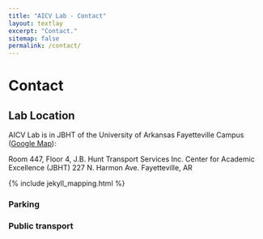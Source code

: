 ```yaml
---
title: "AICV Lab - Contact"
layout: textlay
excerpt: "Contact."
sitemap: false
permalink: /contact/
---
```


# Contact

## Lab Location

AICV Lab is in JBHT of the University of Arkansas Fayetteville Campus ([Google Map](https://www.google.com/maps/place/University+of+Arkansas/@36.0686895,-94.1748471,15z/data=!4m5!3m4!1s0x0:0x10a2f93b787e2367!8m2!3d36.0686895!4d-94.1748471)):

Room 447, Floor 4, J.B. Hunt Transport Services Inc. Center for Academic Excellence (JBHT)
227 N. Harmon Ave.
Fayetteville, AR 


{% include jekyll_mapping.html %}


### Parking

<!-- There are two car parks in close proximity to Rock Hall shown on the map above:

Parking off [4th Street](https://www.google.com/maps/place/Third+Street+Garage/@37.768572,-122.38973,18z/data=!3m1!4b1!4m2!3m1!1s0x808f7fc58c60662d:0x6886a31478ecb0) (charged by the hour)
Parking off [South Street](https://www.google.com/maps/search/401+South+Street/@37.76892,-122.388106,19z/data=!3m1!4b1) (charged by the day, or 2hrs) -->
 
### Public transport
<!-- There are two MUNI lines with stops in close proximity to UCSF Mission Bay: the T-Third St and 55-16th St.

1. T-Third St. [link](https://www.sfmta.com/routes/t-third-street)
1. 55-16th St. [link](https://www.sfmta.com/routes/55-16th-street)
  -->
<!-- ### UCSF Shuttle
Several UCSF shuttle lines stop on 4th Street outside Rock Hall. Shuttles arrive across the street from Rock Hall (east) and leave on the same side of the street as Rock Hall (west), see map above.

- The UCSF Shuttle map can be found [here](https://campuslifeservices.ucsf.edu/upload/transportation/files/UCSF_Shuttle_Map_8.5x11.pdf)

- The Next Shuttle can be found [here](https://ucsf.tripshot.com/) -->

